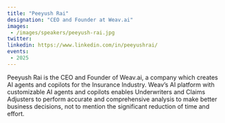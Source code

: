 ```yaml
---
title: "Peeyush Rai"
designation: "CEO and Founder at Weav.ai"
images:
 - /images/speakers/peeyush-rai.jpg
twitter: 
linkedin: https://www.linkedin.com/in/peeyushrai/
events:
 - 2025
---
```


Peeyush Rai is the CEO and Founder of Weav.ai, a company which creates AI agents and copilots for the Insurance Industry. Weav’s AI platform with customizable AI agents and copilots enables Underwriters and Claims Adjusters to perform accurate and comprehensive analysis to make better business decisions, not to mention the significant reduction of time and effort. 